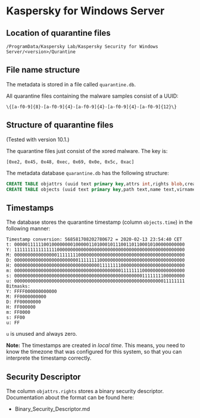 # Kaspersky for Windows Server

## Location of quarantine files

`/ProgramData/Kaspersky Lab/Kaspersky Security for Windows Server/<version>/Qurantine`

## File name structure

The metadata is stored in a file called `quarantine.db`.

All quarantine files containing the malware samples consist of a UUID:

`\{[a-f0-9]{8}-[a-f0-9]{4}-[a-f0-9]{4}-[a-f0-9]{4}-[a-f0-9]{12}\}`

## Structure of quarantine files

(Tested with version 10.1.)

The quarantine files just consist of the xored malware. The key is:

```
[0xe2, 0x45, 0x48, 0xec, 0x69, 0x0e, 0x5c, 0xac]
```

The metadata database ``quarantine.db`` has the following structure:


```sql
CREATE TABLE objattrs (uuid text primary key,attrs int,rights blob,creation_time int,access_time int,write_time int)
CREATE TABLE objects (uuid text primary key,path text,name text,virname text,virtype int,level int,time int,size int,status int,sent int,user text)
```

## Timestamps

The database stores the quarantine timestamp (column `objects.time`) in the following manner:

```
Timestamp conversion: 568581708202780672 = 2020-02-13 23:54:40 CET
t: 0000011111100100000000100000110100010111001101100010100000000000
Y: 1111111111111111000000000000000000000000000000000000000000000000
M: 0000000000000000111111110000000000000000000000000000000000000000
D: 0000000000000000000000001111111100000000000000000000000000000000
H: 0000000000000000000000000000000011111111000000000000000000000000
m: 0000000000000000000000000000000000000000111111110000000000000000
s: 0000000000000000000000000000000000000000000000001111111100000000
u: 0000000000000000000000000000000000000000000000000000000011111111
Bitmasks:
Y: FFFF000000000000
M: FF0000000000
D: FF00000000
H: FF000000
m: FF0000
s: FF00
u: FF
```

`u` is *u*nused and always zero.

**Note:** The timestamps are created in *local time*. This means, you need to know the timezone that was configured for this system, so that you can interprete the timestamp correctly.


## Security Descriptor

The column `objattrs.rights` stores a binary security descriptor. Documentation about the format can be found here:

- Binary_Security_Descriptor.md
